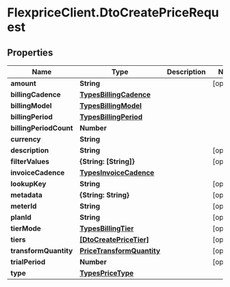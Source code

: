 # FlexpriceClient.DtoCreatePriceRequest

## Properties

Name | Type | Description | Notes
------------ | ------------- | ------------- | -------------
**amount** | **String** |  | [optional] 
**billingCadence** | [**TypesBillingCadence**](TypesBillingCadence.md) |  | 
**billingModel** | [**TypesBillingModel**](TypesBillingModel.md) |  | 
**billingPeriod** | [**TypesBillingPeriod**](TypesBillingPeriod.md) |  | 
**billingPeriodCount** | **Number** |  | 
**currency** | **String** |  | 
**description** | **String** |  | [optional] 
**filterValues** | **{String: [String]}** |  | [optional] 
**invoiceCadence** | [**TypesInvoiceCadence**](TypesInvoiceCadence.md) |  | 
**lookupKey** | **String** |  | [optional] 
**metadata** | **{String: String}** |  | [optional] 
**meterId** | **String** |  | [optional] 
**planId** | **String** |  | [optional] 
**tierMode** | [**TypesBillingTier**](TypesBillingTier.md) |  | [optional] 
**tiers** | [**[DtoCreatePriceTier]**](DtoCreatePriceTier.md) |  | [optional] 
**transformQuantity** | [**PriceTransformQuantity**](PriceTransformQuantity.md) |  | [optional] 
**trialPeriod** | **Number** |  | [optional] 
**type** | [**TypesPriceType**](TypesPriceType.md) |  | 


